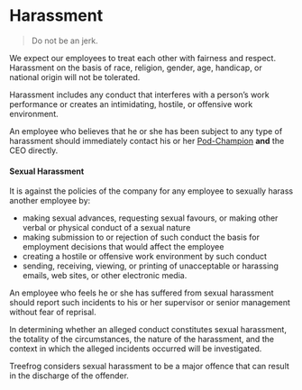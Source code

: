 # Harassment

> Do not be an jerk.

We expect our employees to treat each other with fairness and respect. Harassment on the basis of race, religion, gender, age, handicap, or national origin will not be tolerated.

Harassment includes any conduct that interferes with a person’s work performance or creates an intimidating, hostile, or offensive work environment.

An employee who believes that he or she has been subject to any type of harassment should immediately contact his or her [Pod-Champion](manual/pod-champion.md) **and** the CEO directly.

#### Sexual Harassment

It is against the policies of the company for any employee to sexually harass another employee by:

- making sexual advances, requesting sexual favours, or making other verbal or physical conduct of a sexual nature
- making submission to or rejection of such conduct the basis for employment decisions that would affect the employee
- creating a hostile or offensive work environment by such conduct
- sending, receiving, viewing, or printing of unacceptable or harassing emails, web sites, or other electronic media.

An employee who feels he or she has suffered from sexual harassment should report such incidents to his or her supervisor or senior management without fear of reprisal.

In determining whether an alleged conduct constitutes sexual harassment, the totality of the circumstances, the nature of the harassment, and the context in which the alleged incidents occurred will be investigated.

Treefrog considers sexual harassment to be a major offence that can result in the discharge of the offender.

